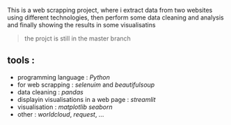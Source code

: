 
This is a web scrapping project, where i extract data from two websites using different technologies, then perform some data cleaning and analysis and finally showing the results in some visualisatins

> the projct is still in the master branch

## tools :
- programming language : *Python*
- for web scrapping : *selenuim* and *beautifulsoup*
- data cleaning : *pandas*
- displayin visualisations in a web page : *streamlit*
- visualisation : *matplotlib* *seaborn*
- other : *worldcloud*, *request*, ... 

